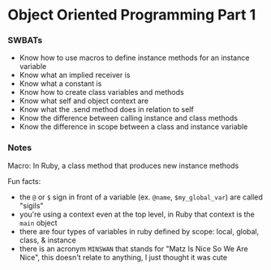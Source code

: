 # Object Oriented Programming Part 1

### SWBATs
- Know how to use macros to define instance methods for an instance variable
- Know what an implied receiver is
- Know what a constant is
- Know how to create class variables and methods
- Know what self and object context are
- Know what the .send method does in relation to self
- Know the difference between calling instance and class methods
- Know the difference in scope between a class and instance variable

### Notes

Macro: In Ruby, a class method that produces new instance methods

Fun facts:
- the `@` or `$` sign in front of a variable (ex. `@name`, `$my_global_var`) are called "sigils"
- you're using a context even at the top level, in Ruby that context is the `main` object
- there are four types of variables in ruby defined by scope: local, global, class, & instance
- there is an acronym `MINSWAN` that stands for "Matz Is Nice So We Are Nice", this doesn't relate to anything, I just thought it was cute
